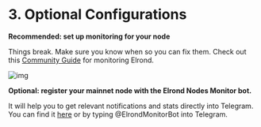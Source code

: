 # 3. Optional Configurations

**Recommended: set up monitoring for your node**

Things break. Make sure you know when so you can fix them. Check out this [Community Guide](https://thepalmtree.network/main-blog/new-monitoring-elrond-nodes-guide) for monitoring Elrond.

![img](https://gblobscdn.gitbook.com/assets%2F-LhHlNldCYgbyqXEGXUS%2F-M6EJS4jtp_C93Vv0hyK%2F-M6ENGHGxaFEfZSkcbBN%2Fimage.png?alt=media&token=33fbe86f-648f-42d2-b7a2-bc03852313d1)

**Optional: register your mainnet node with the Elrond Nodes Monitor bot.**

It will help you to get relevant notifications and stats directly into Telegram.  You can find it [here](https://t.me/ElrondMonitorBot) or by typing @ElrondMonitorBot into Telegram.